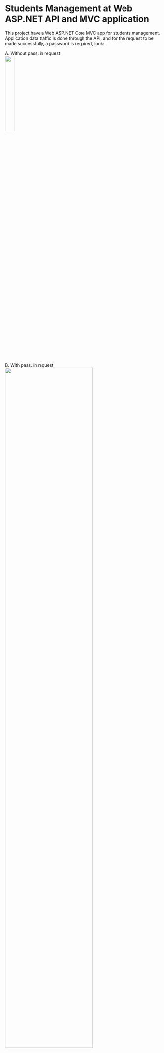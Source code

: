 <h1>Students Management at Web ASP.NET API and MVC application</h1>
<p>This project have a Web ASP.NET Core MVC app for students management. Application data traffic is done through the API, and for the request to be made successfully, a password is required, look: <br /></p>

A. Without pass. in request<br />
<img src="https://i.imgur.com/CwJgya7.png" width="25%" height="25%"></img>

B. With pass. in request<br />
<img src="https://i.imgur.com/dF4k3P2.png" width="75%" height="75%"></img>

<h2>State of the project</h2>
<p>Finished.</p>
<h2>Images</h2>
<details>
   <summary><h3>MVC app working</h3></summary>
   <details>
      <summary><h4>1. Main page</h4></summary>
      <img src="https://i.imgur.com/xvOjGtH.png"></img>
   </details>
   <details>
      <summary><h4>1.1 New account's view</h4></summary>
      <img src="https://i.imgur.com/YICTnS1.png"></img>
   </details>
   <details>
      <summary><h4>1.2 Login's section</h4></summary>
      <img src="https://i.imgur.com/KbNtU7B.png"></img>
   </details>
   <details>
      <summary><h4>1.3 My Account's view</h4></summary>
      <img src="https://i.imgur.com/CNN0lN1.png"></img>
   </details>
   <details>
      <summary><h4>2. Main page in mobile</h4></summary>
      <img src="https://i.imgur.com/U9lkuve.png"></img>
   </details>
   <details>
      <summary><h4>2.1 New account's view in mobile</h4></summary>
      <img src="https://i.imgur.com/CMfOYru.png"></img>
   </details>
   <details>
      <summary><h4>2.2 Login in mobile</h4></summary>
      <img src="https://i.imgur.com/O3MYj3K.png"></img>
   </details>
   <details>
      <summary><h4>2.3 My Account's view in mobile</h4></summary>
      <img src="https://i.imgur.com/yRScwq1.png"></img>
   </details>
</details>

<details>
   <summary><h3>API requests</h3></summary>
   <img src="https://i.imgur.com/4USwLrD.png"></img>
   <img src="https://i.imgur.com/ijCbt6c.png"></img>
</details>
